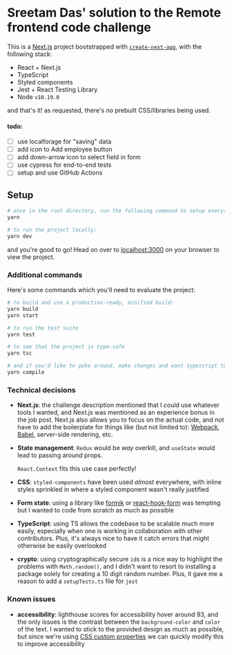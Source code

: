 # Sreetam Das' solution to the Remote frontend code challenge

This is a [Next.js](https://nextjs.org/) project bootstrapped with [`create-next-app`](https://github.com/vercel/next.js/tree/canary/packages/create-next-app), with the following stack:

-   React + Next.js
-   TypeScript
-   Styled components
-   Jest + React Testing Library
-   Node `v10.19.0`

and that's it! as requested, there's no prebuilt CSS/libraries being used.

#### todo:

-   [ ] use localforage for "saving" data
-   [ ] add icon to Add employee button
-   [ ] add down-arrow icon to select field in form
-   [ ] use cypress for end-to-end tests
-   [ ] setup and use GitHub Actions

## Setup

```sh
# once in the root directory, run the following command to setup everything:
yarn

# to run the project locally:
yarn dev
```

and you're good to go! Head on over to [localhost:3000](http://localhost:3000) on your browser to view the project.

### Additional commands

Here's some commands which you'll need to evaluate the project:

```sh
# to build and use a production-ready, minified build:
yarn build
yarn start

# to run the test suite
yarn test

# to see that the project is type-safe
yarn tsc

# and if you'd like to poke around, make changes and want typescript to look out for you
yarn compile
```

### Technical decisions

-   **Next.js**: the challenge description mentioned that I could use whatever tools I wanted, and Next.js was mentioned as an experience bonus in the job post.
    Next.js also allows you to focus on the actual code, and not have to add the boilerplate for things like (but not limited to): [Webpack](https://webpack.js.org), [Babel](https://babeljs.io), server-side rendering, etc.

-   **State management**: `Redux` would be _way_ overkill, and `useState` would lead to passing around props.

    `React.Context` fits this use case perfectly!

-   **CSS**: `styled-components` have been used _almost_ everywhere, with inline styles sprinkled in where a styled component wasn't really justified

-   **Form state**: using a library like [formik](https://github.com/formium/formik) or [react-hook-form](https://github.com/react-hook-form/react-hook-form) was tempting but I wanted to code from scratch as much as possible

-   **TypeScript**: using TS allows the codebase to be scalable much more easily, especially when one is working in collaboration with other contributors. Plus, it's always nice to have it catch errors that might otherwise be easily overlooked

-   **crypto**: using cryptographically secure `id`s is a nice way to highlight the problems with `Math.random()`, and I didn't want to resort to installing a package solely for creating a 10 digit random number. Plus, it gave me a reason to add a `setupTests.ts` file for `jest`

### Known issues

-   **accessibility**: lighthouse scores for accessibility hover around 93, and the only issues is the contrast between the `background-color` and `color` of the text. I wanted to stick to the provided design as much as possible, but since we're using [CSS custom properties](https://developer.mozilla.org/en-US/docs/Web/CSS/--*) we can quickly modify this to improve accessibility
